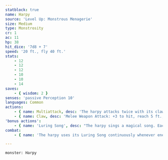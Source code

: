 ```yaml
---
statblock: true
name: Harpy
source: 'Level Up: Monstrous Menagerie'
size: Medium
type: Monstrosity
cr: 1
ac: 11
hp: 38
hit_dice: '7d8 + 7'
speed: '20 ft., fly 40 ft.'
stats:
    - 12
    - 12
    - 12
    - 10
    - 10
    - 14
saves:
    - { wisdom: 2 }
senses: 'passive Perception 10'
languages: Common
actions:
    - { name: Multiattack, desc: 'The harpy attacks twice with its claw.' }
    - { name: Claw, desc: 'Melee Weapon Attack: +3 to hit, reach 5 ft., one target. Hit: 4 (1d6 + 1) slashing damage.' }
'bonus actions':
    - { name: 'Luring Song', desc: "The harpy sings a magical song. Each humanoid and giant within 300 feet that can hear it makes a DC 12 Wisdom saving throw. On a failure, a creature becomes charmed until the harpy fails to use its bonus action to continue the song. While charmed by the harpy, a creature is incapacitated and ignores other harpy songs. On each of its turns, the creature moves towards the harpy by the most direct route, not avoiding opportunity attacks or hazards. The creature repeats its saving throw whenever it is damaged and before it enters damaging terrain such as lava. If a saving throw is successful or the effect ends on it, it is immune to any harpy's song for the next 24 hours." }
combat:
    - { name: 'The harpy uses its Luring Song continuously whenever enemies are within 300 feet', desc: 'It prefers to attack creatures charmed by it and tries to evade creatures that attack it in melee. It flees if it is bloodied while no creatures are charmed by it.' }

---
```

```statblock
monster: Harpy
```
